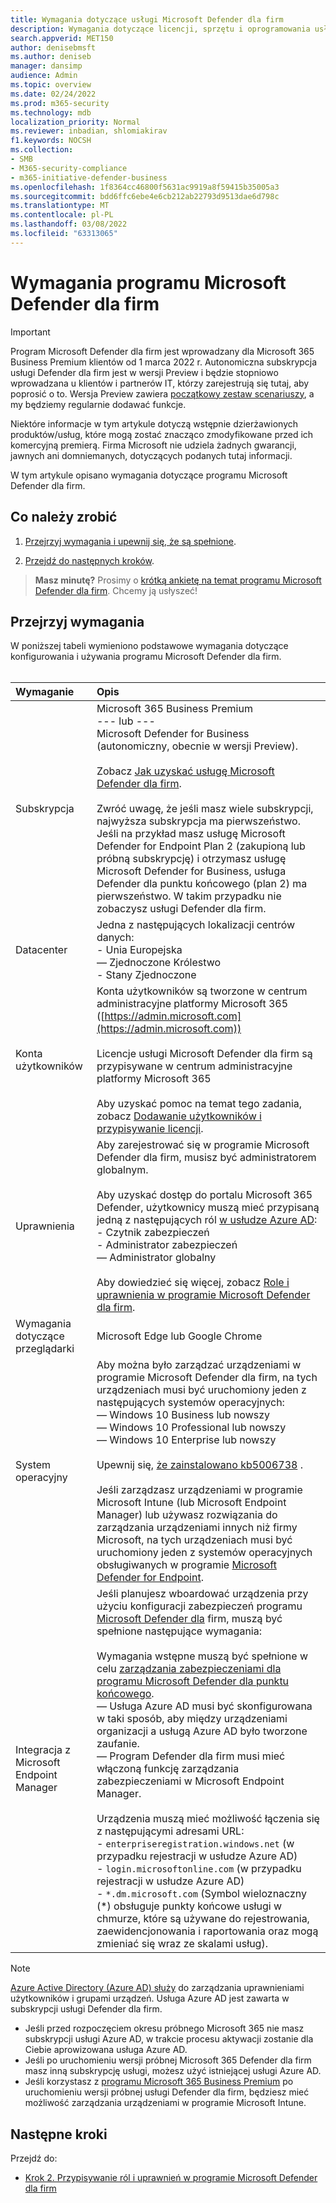 ```yaml
---
title: Wymagania dotyczące usługi Microsoft Defender dla firm
description: Wymagania dotyczące licencji, sprzętu i oprogramowania usługi Microsoft Defender dla firm
search.appverid: MET150
author: denisebmsft
ms.author: deniseb
manager: dansimp
audience: Admin
ms.topic: overview
ms.date: 02/24/2022
ms.prod: m365-security
ms.technology: mdb
localization_priority: Normal
ms.reviewer: inbadian, shlomiakirav
f1.keywords: NOCSH
ms.collection:
- SMB
- M365-security-compliance
- m365-initiative-defender-business
ms.openlocfilehash: 1f8364cc46800f5631ac9919a8f59415b35005a3
ms.sourcegitcommit: bdd6ffc6ebe4e6cb212ab22793d9513dae6d798c
ms.translationtype: MT
ms.contentlocale: pl-PL
ms.lasthandoff: 03/08/2022
ms.locfileid: "63313065"
---
```

# <a name="microsoft-defender-for-business-requirements"></a>Wymagania programu Microsoft Defender dla firm

> [!IMPORTANT]
> Program Microsoft Defender dla firm jest wprowadzany dla Microsoft 365 Business Premium klientów od 1 marca 2022 r. Autonomiczna subskrypcja usługi Defender dla firm jest w wersji Preview i będzie stopniowo wprowadzana u klientów i partnerów IT, [](https://aka.ms/mdb-preview) którzy zarejestrują się tutaj, aby poprosić o to. Wersja Preview zawiera [początkowy zestaw scenariuszy](mdb-tutorials.md#try-these-preview-scenarios), a my będziemy regularnie dodawać funkcje.
> 
> Niektóre informacje w tym artykule dotyczą wstępnie dzierżawionych produktów/usług, które mogą zostać znacząco zmodyfikowane przed ich komercyjną premierą. Firma Microsoft nie udziela żadnych gwarancji, jawnych ani domniemanych, dotyczących podanych tutaj informacji. 

W tym artykule opisano wymagania dotyczące programu Microsoft Defender dla firm.

## <a name="what-to-do"></a>Co należy zrobić

1. [Przejrzyj wymagania i upewnij się, że są spełnione](#review-the-requirements).

2. [Przejdź do następnych kroków](#next-steps).

>
> **Masz minutę?**
> Prosimy o <a href="https://microsoft.qualtrics.com/jfe/form/SV_0JPjTPHGEWTQr4y" target="_blank">krótką ankietę na temat programu Microsoft Defender dla firm</a>. Chcemy ją usłyszeć!
>

## <a name="review-the-requirements"></a>Przejrzyj wymagania

W poniższej tabeli wymieniono podstawowe wymagania dotyczące konfigurowania i używania programu Microsoft Defender dla firm. <br/><br/>

| Wymaganie | Opis |
|:---|:---|
| Subskrypcja | Microsoft 365 Business Premium <br/>--- lub ---<br/>Microsoft Defender for Business (autonomiczny, obecnie w wersji Preview). <br/><br/> Zobacz [Jak uzyskać usługę Microsoft Defender dla firm](get-defender-business.md).<br/><br/>Zwróć uwagę, że jeśli masz wiele subskrypcji, najwyższa subskrypcja ma pierwszeństwo. Jeśli na przykład masz usługę Microsoft Defender for Endpoint Plan 2 (zakupioną lub próbną subskrypcję) i otrzymasz usługę Microsoft Defender for Business, usługa Defender dla punktu końcowego (plan 2) ma pierwszeństwo. W takim przypadku nie zobaczysz usługi Defender dla firm.  |
| Datacenter | Jedna z następujących lokalizacji centrów danych: <br/>- Unia Europejska <br/>— Zjednoczone Królestwo <br/>- Stany Zjednoczone |
| Konta użytkowników | Konta użytkowników są tworzone w centrum administracyjne platformy Microsoft 365 ([https://admin.microsoft.com](https://admin.microsoft.com))<br/><br/>Licencje usługi Microsoft Defender dla firm są przypisywane w centrum administracyjne platformy Microsoft 365<br/><br/>Aby uzyskać pomoc na temat tego zadania, zobacz [Dodawanie użytkowników i przypisywanie licencji](../../admin/add-users/add-users.md). |
| Uprawnienia  | Aby zarejestrować się w programie Microsoft Defender dla firm, musisz być administratorem globalnym.<br/><br/>Aby uzyskać dostęp do portalu Microsoft 365 Defender, użytkownicy muszą mieć przypisaną jedną z następujących ról [w usłudze Azure AD](mdb-roles-permissions.md): <br/>- Czytnik zabezpieczeń<br/>- Administrator zabezpieczeń<br/>— Administrator globalny<br/><br/>Aby dowiedzieć się więcej, zobacz [Role i uprawnienia w programie Microsoft Defender dla firm](mdb-roles-permissions.md). |
| Wymagania dotyczące przeglądarki | Microsoft Edge lub Google Chrome |
| System operacyjny | Aby można było zarządzać urządzeniami w programie Microsoft Defender dla firm, na tych urządzeniach musi być uruchomiony jeden z następujących systemów operacyjnych: <br/>— Windows 10 Business lub nowszy <br/>— Windows 10 Professional lub nowszy <br/>— Windows 10 Enterprise lub nowszy <br/><br/>Upewnij się, [że zainstalowano kb5006738](https://support.microsoft.com/topic/october-26-2021-kb5006738-os-builds-19041-1320-19042-1320-and-19043-1320-preview-ccbce6bf-ae00-4e66-9789-ce8e7ea35541) . <br/><br/>Jeśli zarządzasz urządzeniami w programie Microsoft Intune (lub Microsoft Endpoint Manager) lub używasz rozwiązania do zarządzania urządzeniami innych niż firmy Microsoft, na tych urządzeniach musi być uruchomiony jeden z systemów operacyjnych obsługiwanych w programie [Microsoft Defender for Endpoint](../defender-endpoint/minimum-requirements.md). |
| Integracja z Microsoft Endpoint Manager  | Jeśli planujesz wboardować urządzenia przy użyciu konfiguracji zabezpieczeń programu [Microsoft Defender dla](mdb-onboard-devices.md#microsoft-defender-for-business-security-configuration) firm, muszą być spełnione następujące wymagania:<br/><br/>Wymagania wstępne muszą być spełnione w celu [zarządzania zabezpieczeniami dla programu Microsoft Defender dla punktu końcowego](/mem/intune/protect/mde-security-integration).<br/>— Usługa Azure AD musi być skonfigurowana w taki sposób, aby między urządzeniami organizacji a usługą Azure AD było tworzone zaufanie. <br/>— Program Defender dla firm musi mieć włączoną funkcję zarządzania zabezpieczeniami w Microsoft Endpoint Manager.<br/><br/>Urządzenia muszą mieć możliwość łączenia się z następującymi adresami URL:<br/>- `enterpriseregistration.windows.net` (w przypadku rejestracji w usłudze Azure AD)<br/>- `login.microsoftonline.com` (w przypadku rejestracji w usłudze Azure AD)<br/>- `*.dm.microsoft.com` (Symbol wieloznaczny (*) obsługuje punkty końcowe usługi w chmurze, które są używane do rejestrowania, zaewidencjonowania i raportowania oraz mogą zmieniać się wraz ze skalami usług). |

> [!NOTE]
> [Azure Active Directory (Azure AD) służy](/azure/active-directory/fundamentals/active-directory-whatis) do zarządzania uprawnieniami użytkowników i grupami urządzeń. Usługa Azure AD jest zawarta w subskrypcji usługi Defender dla firm. 
> - Jeśli przed rozpoczęciem okresu próbnego Microsoft 365 nie masz subskrypcji usługi Azure AD, w trakcie procesu aktywacji zostanie dla Ciebie aprowizowana usługa Azure AD. 
> - Jeśli po uruchomieniu wersji próbnej Microsoft 365 Defender dla firm masz inną subskrypcję usługi, możesz użyć istniejącej usługi Azure AD. 
> - Jeśli korzystasz z [programu Microsoft 365 Business Premium](../../business/index.yml) po uruchomieniu wersji próbnej usługi Defender dla firm, będziesz mieć możliwość zarządzania urządzeniami w programie Microsoft Intune. 

## <a name="next-steps"></a>Następne kroki

Przejdź do:

- [Krok 2. Przypisywanie ról i uprawnień w programie Microsoft Defender dla firm](mdb-roles-permissions.md) 
 